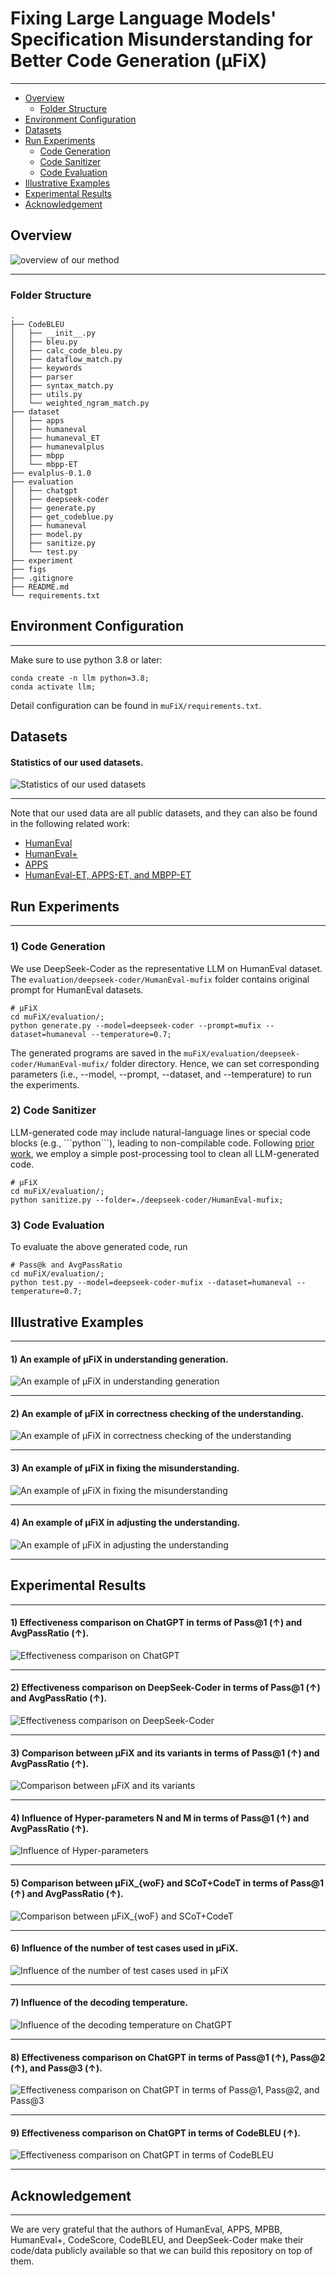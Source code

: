 # Fixing Large Language Models' Specification Misunderstanding for Better Code Generation (μFiX)
--- ---
- [Overview](#overview)
  - [Folder Structure](#folder-structure)
- [Environment Configuration](#environment-configuration)
- [Datasets](#datasets)
- [Run Experiments](#run-experiments)
  - [Code Generation](#1-code-generation)
  - [Code Sanitizer](#2-code-sanitizer)
  - [Code Evaluation](#2-code-evaluation)
- [Illustrative Examples](#illustrative-examples)
- [Experimental Results](#experimental-results)
- [Acknowledgement](#acknowledgement)

## Overview
![overview of our method](figs/overview.png)

--- --- ---

### Folder Structure
```
.
├── CodeBLEU
│   ├── __init__.py
│   ├── bleu.py
│   ├── calc_code_bleu.py
│   ├── dataflow_match.py
│   ├── keywords
│   ├── parser
│   ├── syntax_match.py
│   ├── utils.py
│   └── weighted_ngram_match.py
├── dataset
│   ├── apps
│   ├── humaneval
│   ├── humaneval_ET
│   ├── humanevalplus
│   ├── mbpp
│   └── mbpp-ET
├── evalplus-0.1.0
├── evaluation
│   ├── chatgpt
│   ├── deepseek-coder
│   ├── generate.py
│   ├── get_codeblue.py
│   ├── humaneval
│   ├── model.py
│   ├── sanitize.py
│   └── test.py
├── experiment
├── figs
├── .gitignore
├── README.md
└── requirements.txt
```

## Environment Configuration
--- ---
Make sure to use python 3.8 or later:
```
conda create -n llm python=3.8;
conda activate llm;
```
Detail configuration can be found in ```muFiX/requirements.txt```.

## Datasets
####  Statistics of our used datasets.
![Statistics of our used datasets](figs/datasets.png)

--- --- ---

Note that our used data are all public datasets, and they can also be found in the following related work:
- [HumanEval](https://github.com/openai/human-eval)
- [HumanEval+](https://github.com/evalplus/evalplus)
- [APPS](https://github.com/hendrycks/apps)
- [HumanEval-ET, APPS-ET, and MBPP-ET](https://github.com/YihongDong/CodeGenEvaluation)

## Run Experiments
--- ---
### 1) Code Generation
We use DeepSeek-Coder as the representative LLM on HumanEval dataset. 
The ```evaluation/deepseek-coder/HumanEval-mufix``` folder contains original prompt for HumanEval datasets.

```
# μFiX
cd muFiX/evaluation/;
python generate.py --model=deepseek-coder --prompt=mufix --dataset=humaneval --temperature=0.7;
```
The generated programs are saved in the ```muFiX/evaluation/deepseek-coder/HumanEval-mufix/``` folder directory.
Hence, we can set corresponding parameters (i.e., --model, --prompt, --dataset, and --temperature) to run the experiments.

### 2) Code Sanitizer
LLM-generated code may include natural-language lines or special code blocks (e.g., \`\`\`python\`\`\`), leading to non-compilable code. 
Following [prior work](https://github.com/evalplus/evalplus?tab=readme-ov-file#code-post-processing), we employ a simple post-processing tool to clean all LLM-generated code. 

```
# μFiX
cd muFiX/evaluation/;
python sanitize.py --folder=./deepseek-coder/HumanEval-mufix;
```

### 3) Code Evaluation
To evaluate the above generated code, run
```
# Pass@k and AvgPassRatio
cd muFiX/evaluation/;
python test.py --model=deepseek-coder-mufix --dataset=humaneval --temperature=0.7;
```


## Illustrative Examples
--- ---
#### 1) An example of μFiX in understanding generation.
![An example of μFiX in understanding generation](figs/example1.png)

--- ---

#### 2) An example of μFiX in correctness checking of the understanding.
![An example of μFiX in correctness checking of the understanding](figs/example2.png)

--- ---

#### 3) An example of μFiX in fixing the misunderstanding.
![An example of μFiX in fixing the misunderstanding](figs/example3.png)

--- ---

#### 4) An example of μFiX in adjusting the understanding.
![An example of μFiX in adjusting the understanding](figs/example4.png)

--- ---

## Experimental Results
--- ---
#### 1) Effectiveness comparison on ChatGPT in terms of Pass@1 (↑) and AvgPassRatio (↑).
![Effectiveness comparison on ChatGPT](figs/rq1-chatgpt.png)

--- ---

#### 2) Effectiveness comparison on DeepSeek-Coder in terms of Pass@1 (↑) and AvgPassRatio (↑).
![Effectiveness comparison on DeepSeek-Coder](figs/rq1-deepseek-coder.png)

--- ---

#### 3) Comparison between μFiX and its variants in terms of Pass@1 (↑) and AvgPassRatio (↑).
![Comparison between μFiX and its variants](figs/variants.png)

--- ---

#### 4) Influence of Hyper-parameters N and M in terms of Pass@1 (↑) and AvgPassRatio (↑).
![Influence of Hyper-parameters](figs/rq3.png)

--- ---

#### 5) Comparison between μFiX_{woF} and SCoT+CodeT in terms of Pass@1 (↑) and AvgPassRatio (↑).
![Comparison between μFiX_{woF} and SCoT+CodeT](figs/codet.png)

--- ---

#### 6) Influence of the number of test cases used in μFiX.
![Influence of the number of test cases used in μFiX](figs/testcases.png)

--- ---

#### 7) Influence of the decoding temperature.
![Influence of the decoding temperature on ChatGPT](figs/temperature.png)

--- ---

#### 8) Effectiveness comparison on ChatGPT in terms of Pass@1 (↑), Pass@2 (↑), and Pass@3 (↑).
![Effectiveness comparison on ChatGPT in terms of Pass@1, Pass@2, and Pass@3](figs/pass@k.png)

--- ---

#### 9) Effectiveness comparison on ChatGPT in terms of CodeBLEU (↑).
![Effectiveness comparison on ChatGPT in terms of CodeBLEU](figs/codebleu.png)

--- ---


## Acknowledgement
--- ---
We are very grateful that the authors of HumanEval, APPS, MPBB, HumanEval+, CodeScore, CodeBLEU, and DeepSeek-Coder make their code/data publicly available so that we can build this repository on top of them.

